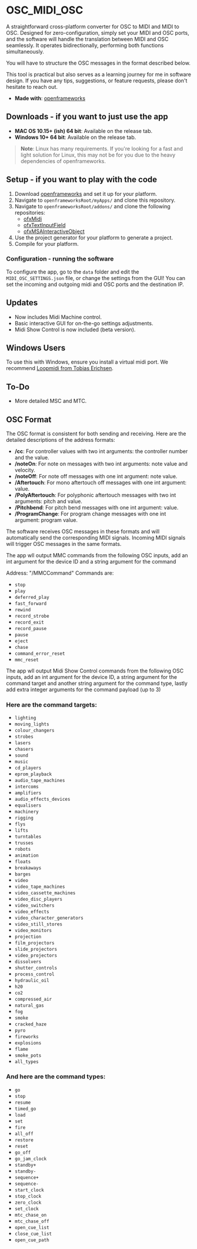 # OSC_MIDI_OSC

A straightforward cross-platform converter for OSC to MIDI and MIDI to OSC. Designed for zero-configuration, simply set your MIDI and OSC ports, and the software will handle the translation between MIDI and OSC seamlessly. It operates bidirectionally, performing both functions simultaneously.

You will have to structure the OSC messages in the format described below.

This tool is practical but also serves as a learning journey for me in software design. 
If you have any tips, suggestions, or feature requests, please don't hesitate to reach out.

- **Made with**: [openframeworks](https://github.com/openframeworks/openFrameworks)

## Downloads - if you want to just use the app

- **MAC OS 10.15+ (ish) 64 bit**: Available on the release tab.
- **Windows 10+ 64 bit**: Available on the release tab.

> **Note**: Linux has many requirements. If you're looking for a fast and light solution for Linux, this may not be for you due to the heavy dependencies of openframeworks.

## Setup - if you want to play with the code

1. Download [openframeworks](https://openframeworks.cc/download/) and set it up for your platform.
2. Navigate to `openframeworksRoot/myApps/` and clone this repository.
3. Navigate to `openframeworksRoot/addons/` and clone the following repositories:
   - [ofxMidi](https://github.com/danomatika/ofxMidi)
   - [ofxTextInputField](https://github.com/Flightphase/ofxTextInputField)
   - [ofxMSAInteractiveObject](https://github.com/memo/ofxMSAInteractiveObject)
4. Use the project generator for your platform to generate a project.
5. Compile for your platform.

### Configuration - running the software

To configure the app, go to the `data` folder and edit the `MIDI_OSC_SETTINGS.json` file, or change the settings from the GUI! You can set the incoming and outgoing midi and OSC ports and the destination IP.

## Updates

- Now includes Midi Machine control.
- Basic interactive GUI for on-the-go settings adjustments.
- Midi Show Control is now included (beta version).

## Windows Users

To use this with Windows, ensure you install a virtual midi port. We recommend [Loopmidi from Tobias Erichsen](http://www.tobias-erichsen.de/software/loopmidi.html).

## To-Do

- More detailed MSC and MTC.

## OSC Format

The OSC format is consistent for both sending and receiving. Here are the detailed descriptions of the address formats:

- **/cc**: For controller values with two int arguments: the controller number and the value. 
- **/noteOn**: For note on messages with two int arguments: note value and velocity.
- **/noteOff**: For note off messages with one int argument: note value.
- **/Aftertouch**: For mono aftertouch off messages with one int argument: value.
- **/PolyAftertouch**: For polyphonic aftertouch messages with two int arguments: pitch and value.
- **/Pitchbend**: For pitch bend messages with one int argument: value.
- **/ProgramChange**: For program change messages with one int argument: program value.

The software receives OSC messages in these formats and will automatically send the corresponding MIDI signals. Incoming MIDI signals will trigger OSC messages in the same formats.

The app wll output MMC commands from the following OSC inputs, add an int argument for the device ID and a string argument for the command

Address: "/MMCCommand"
Commands are:

- `stop`
- `play`
- `deferred_play`
- `fast_forward`
- `rewind`
- `record_strobe`
- `record_exit`
- `record_pause`
- `pause`
- `eject`
- `chase`
- `command_error_reset`
- `mmc_reset`

  
The app wll output Midi Show Control commands from the following OSC inputs, add an int argument for the device ID, a string argument 
for the command target and another string argument for the command type, lastly add extra integer arguments for the command payload (up to 3)

### Here are the command targets:
- `lighting`
- `moving_lights`
- `colour_changers`
- `strobes`
- `lasers`
- `chasers`
- `sound`
- `music`
- `cd_players`
- `eprom_playback`
- `audio_tape_machines`
- `intercoms`
- `amplifiers`
- `audio_effects_devices`
- `equalisers`
- `machinery`
- `rigging`
- `flys`
- `lifts`
- `turntables`
- `trusses`
- `robots`
- `animation`
- `floats`
- `breakaways`
- `barges`
- `video`
- `video_tape_machines`
- `video_cassette_machines`
- `video_disc_players`
- `video_switchers`
- `video_effects`
- `video_character_generators`
- `video_still_stores`
- `video_monitors`
- `projection`
- `film_projectors`
- `slide_projectors`
- `video_projectors`
- `dissolvers`
- `shutter_controls`
- `process_control`
- `hydraulic_oil`
- `h20`
- `co2`
- `compressed_air`
- `natural_gas`
- `fog`
- `smoke`
- `cracked_haze`
- `pyro`
- `fireworks`
- `explosions`
- `flame`
- `smoke_pots`
- `all_types`

### And here are the command types:

- `go`
- `stop`
- `resume`
- `timed_go`
- `load`
- `set`
- `fire`
- `all_off`
- `restore`
- `reset`
- `go_off`
- `go_jam_clock`
- `standby+`
- `standby-`
- `sequence+`
- `sequence-`
- `start_clock`
- `stop_clock`
- `zero_clock`
- `set_clock`
- `mtc_chase_on`
- `mtc_chase_off`
- `open_cue_list`
- `close_cue_list`
- `open_cue_path`
